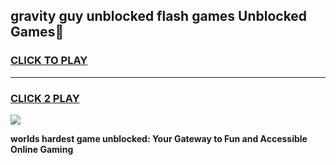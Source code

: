 
## gravity guy unblocked flash games Unblocked Games👋
<h3>
<a href="https://premium.freeplayer.one?title=gravity_guy_unblocked_flash_games&ref=16F">CLICK TO PLAY</a></h3>
<hr>

<h3>
<a href="https://premium.freeplayer.one?title=gravity_guy_unblocked_flash_games&ref=16F">CLICK 2 PLAY</a>
  
</h3>

<a href="https://premium.freeplayer.one?title=gravity_guy_unblocked_flash_games&ref=16F/"><img src="https://clearcache.store/games.png"></a>


**worlds hardest game unblocked: Your Gateway to Fun and Accessible Online Gaming**
